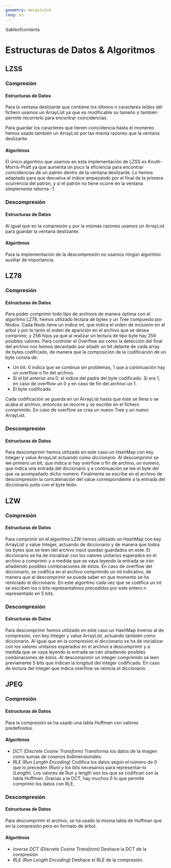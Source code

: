 ```yaml
---
geometry: margin=2cm
lang: es
---
```


\tableofcontents

# Estructuras de Datos & Algoritmos

## LZSS

### Compresión

#### Estructuras de Datos

Para la ventana deslizante que contiene los últimos $n$ caracteres leídos del
fichero usamos un ArrayList ya que es modificable su tamaño y también permite
recorrerlo para encontrar coincidencias.

Para guardar los caracteres que tienen coincidencia hasta el momento hemos
usado también un ArrayList  por las misma razones que la ventana deslizante.

#### Algoritmos

El único algoritmo que usamos en esta implementación de LZSS es
Knuth-Morris-Pratt ya que aumenta un poco la eficiencia para encontrar
coincidencias de un patrón dentro de la ventana deslizante. Lo hemos adaptado
para que devuelva el indice empezando por el final de la primera ocurrencia del
patrón, y si el patrón no tiene ocurre en la ventana simplemente retorna -1.

### Descompresión

#### Estructuras de Datos

Al igual que en la compresión y por la mismas razones usamos un ArrayList para
guardar la ventana deslizante.

#### Algoritmos

Para la implementación de la descompresión no usamos ningún algoritmo auxiliar
de importancia.

## LZ78

### Compresión

#### Estructuras de Datos

Para poder comprimir todo tipo de archivos de manera óptima con el algoritmo
LZ78, hemos utilizado lectura de bytes y un Tree compuesto por Nodos. Cada Nodo
tiene un índice int, que indica el orden de inclusión en el arbol y por lo
tanto el orden de aparición en el archivo que se desea comprimir, y 256 hijos
ya que al realizar un lectura de tipo byte hay 256 posibles valores.  Para
controlar el Overflow así como la detección del final del archivo nos hemos
decantado por añadir un bit delante de cada array de bytes codificado, de
manera que la composición de la codificación de un byte consta de: 
- Un bit. 0 indica que se continua sin problemas, 1 que a continuación hay un
  overflow o fin del archivo.
- Si el bit anterior era 0, el indice del padre del byte codificado. Si era 1,
  en caso de overflow un 0 y en caso de fin del archivo un 1.
- El byte codificado.

Cada codificación se guarda en un ArrayList hasta que éste se llena o se acaba
el archivo, entonces se recorre y se escribe en el fichero comprimido. En caso
de overflow se crea un nuevo Tree y un nuevo ArrayList.
 
### Descompresión

#### Estructuras de Datos

Para descomprimir hemos utilizado en este caso un HashMap con key Integer y
value ArrayList <Byte> actuando como diccionario. Al descomprimir se lee
primero un bit, que indica si hay overflow o fin de archivo, un numero, que
indica una entrada del diccionario y a continuación se lee el byte del que va
acompañado dicho numero. Finalmente se escribe en el archivo de descompresión
la concatenación del value correspondiente a la entrada del diccionario junto
con el byte leído.

## LZW

### Compresión

#### Estructuras de Datos

Para comprimir en el algoritmo LZW hemos utilizado un HashMap con key
ArrayList<Byte> y value Integer, actuando de diccionario y de manera que todos
los bytes que se leen del archivo input quedan guardados en este. El
diccionario se ha de inicializar con los valores unitarios esperados en el
archivo a comprimir y a medida que se vaya leyendo la entrada se irán añadiendo
posibles combinaciones de éstos. En caso de overflow del diccionario, se codifica
en el archivo comprimido un int indicativo, de manera que al descomprimir se
pueda saber en que momento se ha reiniciado el diccionario. En este algoritmo cada vez
que se codifica un int se escriben los n bits representativos precedidos por este entero
n representado en 5 bits.

### Descompresión

#### Estructuras de Datos

Para descomprimir hemos utilizado en este caso un HashMap inverso al de
compresión, con key Integer y value ArrayList<Byte>, actuando también como
diccionario. Al igual que en la compresión el diccionario se ha de inicializar
con los valores unitarios esperados en el archivo a descomprimir y a medida que
se vaya leyendo la entrada se irán añadiendo posibles combinaciones de éstos.
Al descomprimir un integer comprimido se leen previamente 5 bits que 
indican la longitud del integer codificado.
En caso de lectura del integer que indica overflow se reinicia el diccionario.

## JPEG

### Compresión

#### Estructuras de Datos

Para la compresión se ha usado una tabla Huffman con valores predefinidos.

#### Algoritmos

- *DCT (Discrete Cosine Transform)* Transforma los datos de la imagen como
  sumas de cosenos bidimensionales.
- *RLE (Run Length Encoding)* Codifica los datos según el número de 0 que lo
  preceden (Run) y los bits necesarios para representar-lo (Length). Los
  valores de Run y length son los que se codifican con la tabla Huffman.
  Gracias a la DCT, hay muchos 0 lo que permite comprimir los datos con RLE.

### Descompresión

#### Estructuras de Datos

Para descomprimir el archivo, se ha usado la misma tabla de Huffman que en la
compresión pero en formato de árbol.

#### Algoritmos

- *inverse DCT (Discrete Cosine Transform)* Deshace la DCT de la compresión
- *RLE (Run Length Encoding)* Deshace el RLE de la compresión.
